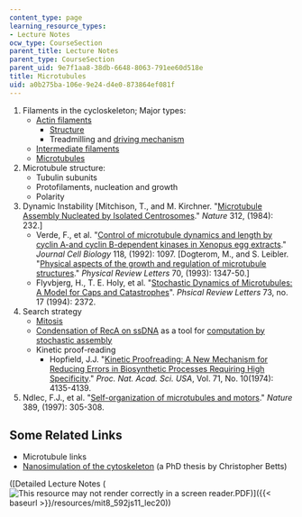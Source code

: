 ```yaml
---
content_type: page
learning_resource_types:
- Lecture Notes
ocw_type: CourseSection
parent_title: Lecture Notes
parent_type: CourseSection
parent_uid: 9e7f1aa8-38db-6648-8063-791ee60d518e
title: Microtubules
uid: a0b275ba-106e-9e24-d4e0-873864ef081f
---
```


1.  Filaments in the cycloskeleton; Major types:
    *   [Actin filaments](http://en.wikipedia.org/wiki/Actin)
        *   [Structure](http://web.archive.org/web/20170127130248/http://www.rpi.edu/dept/bcbp/molbiochem/MBWeb/mb2/part1/actin.htm)
        *   Treadmilling and [driving mechanism](http://www.robotix.in/tutorials/category/mechanical/drivemechtut)
    *   [Intermediate filaments](http://en.wikipedia.org/wiki/Intermediate_filament)
    *   [Microtubules](http://en.wikipedia.org/wiki/Microtubules)
2.  Microtubule structure:
    *   Tubulin subunits
    *   Protofilaments, nucleation and growth
    *   Polarity
3.  Dynamic Instability \[Mitchison, T., and M. Kirchner. "[Microtubule Assembly Nucleated by Isolated Centrosomes](http://dx.doi.org/10.1038/312232a0)." _Nature_ 312, (1984): 232.\]
    *   Verde, F., et al. "[Control of microtubule dynamics and length by cyclin A-and cyclin B-dependent kinases in Xenopus egg extracts](http://jcb.rupress.org/content/118/5/1097.abstract)." _Journal Cell Biology_ 118, (1992): 1097. \[Dogterom, M., and S. Leibler. "[Physical aspects of the growth and regulation of microtubule structures](http://prl.aps.org/abstract/PRL/v70/i9/p1347_1)." _Physical Review Letters_ 70, (1993): 1347-50.\]
    *   Flyvbjerg, H., T. E. Holy, et al. "[Stochastic Dynamics of Microtubules: A Model for Caps and Catastrophes](http://prola.aps.org/abstract/PRL/v73/i17/p2372_1)". _Phsical Review Letters_ 73, no. 17 (1994): 2372.
4.  Search strategy
    *   [Mitosis](https://fankhauserblog.wordpress.com/)
    *   [Condensation of RecA on ssDNA](http://online.itp.ucsb.edu/online/infobio01/libchaber/oh/22.html) as a tool for [computation by stochastic assembly](http://www.pubmedcentral.nih.gov/articlerender.fcgi?artid=129313)
    *   Kinetic proof-reading
        *   Hopfield, J.J. "[Kinetic Proofreading: A New Mechanism for Reducing Errors in Biosynthetic Processes Requiring High Specificity](http://www.pnas.org/content/71/10/4135.short)." _Proc. Nat. Acad. Sci._ _USA_, Vol. 71, No. 10(1974): 4135-4139.
5.  Ndlec, F.J., et al. "[Self-organization of microtubules and motors](http://www.nature.com/nature/journal/v389/n6648/abs/389305a0.html)." _Nature_ 389, (1997): 305-308.

Some Related Links
------------------

*   Microtubule links
*   [Nanosimulation of the cytoskeleton](http://www.pegacat.com/cbetts/phd/index.html) (a PhD thesis by Christopher Betts)

([Detailed Lecture Notes (![This resource may not render correctly in a screen reader.](/images/inacessible.gif)PDF)]({{< baseurl >}}/resources/mit8_592js11_lec20))